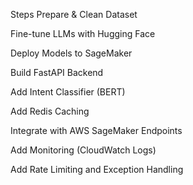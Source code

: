 Steps
Prepare & Clean Dataset

Fine-tune LLMs with Hugging Face

Deploy Models to SageMaker

Build FastAPI Backend

Add Intent Classifier (BERT)

Add Redis Caching

Integrate with AWS SageMaker Endpoints

Add Monitoring (CloudWatch Logs)

Add Rate Limiting and Exception Handling
